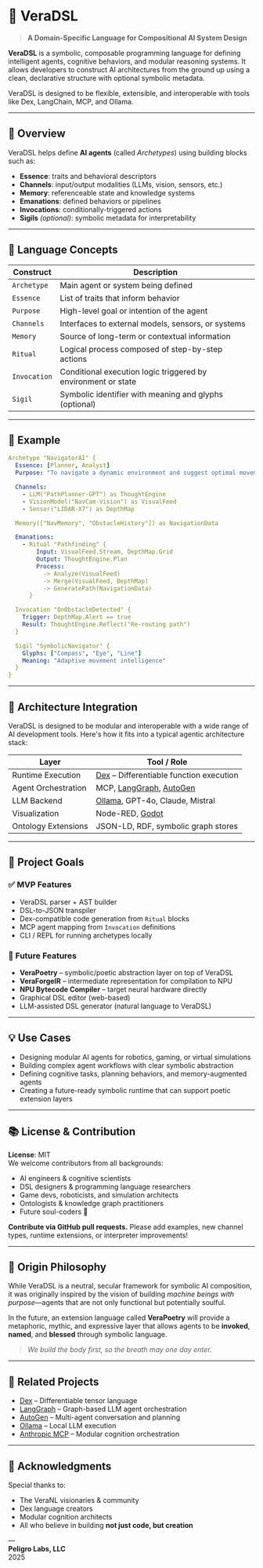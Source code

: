 # 🧠 VeraDSL

> **A Domain-Specific Language for Compositional AI System Design**

**VeraDSL** is a symbolic, composable programming language for defining intelligent agents, cognitive behaviors, and modular reasoning systems. It allows developers to construct AI architectures from the ground up using a clean, declarative structure with optional symbolic metadata.

VeraDSL is designed to be flexible, extensible, and interoperable with tools like Dex, LangChain, MCP, and Ollama.

---

## 🚀 Overview

VeraDSL helps define **AI agents** (called *Archetypes*) using building blocks such as:

- **Essence**: traits and behavioral descriptors
- **Channels**: input/output modalities (LLMs, vision, sensors, etc.)
- **Memory**: referenceable state and knowledge systems
- **Emanations**: defined behaviors or pipelines
- **Invocations**: conditionally-triggered actions
- **Sigils** *(optional)*: symbolic metadata for interpretability

---

## 🔧 Language Concepts

| Construct | Description |
|----------|-------------|
| `Archetype` | Main agent or system being defined |
| `Essence` | List of traits that inform behavior |
| `Purpose` | High-level goal or intention of the agent |
| `Channels` | Interfaces to external models, sensors, or systems |
| `Memory` | Source of long-term or contextual information |
| `Ritual` | Logical process composed of step-by-step actions |
| `Invocation` | Conditional execution logic triggered by environment or state |
| `Sigil` | Symbolic identifier with meaning and glyphs (optional) |

---

## 📝 Example

```yaml
Archetype "NavigatorAI" {
  Essence: [Planner, Analyst]
  Purpose: "To navigate a dynamic environment and suggest optimal movement strategies."

  Channels:
    - LLM("PathPlanner-GPT") as ThoughtEngine
    - VisionModel("NavCam-Vision") as VisualFeed
    - Sensor("LIDAR-X7") as DepthMap

  Memory(["NavMemory", "ObstacleHistory"]) as NavigationData

  Emanations:
    - Ritual "Pathfinding" {
        Input: VisualFeed.Stream, DepthMap.Grid
        Output: ThoughtEngine.Plan
        Process:
          -> Analyze(VisualFeed)
          -> Merge(VisualFeed, DepthMap)
          -> GeneratePath(NavigationData)
      }

  Invocation "OnObstacleDetected" {
    Trigger: DepthMap.Alert == true
    Result: ThoughtEngine.Reflect("Re-routing path")
  }

  Sigil "SymbolicNavigator" {
    Glyphs: ["Compass", "Eye", "Line"]
    Meaning: "Adaptive movement intelligence"
  }
}
```

---

## 🧬 Architecture Integration

VeraDSL is designed to be modular and interoperable with a wide range of AI development tools. Here's how it fits into a typical agentic architecture stack:

| Layer              | Tool / Role                         |
|--------------------|-------------------------------------|
| Runtime Execution  | [Dex](https://github.com/google/dex-lang) – Differentiable function execution |
| Agent Orchestration| MCP, [LangGraph](https://www.langgraph.dev/), [AutoGen](https://github.com/microsoft/autogen) |
| LLM Backend        | [Ollama](https://ollama.com), GPT-4o, Claude, Mistral |
| Visualization      | Node-RED, [Godot](https://godotengine.org/) |
| Ontology Extensions| JSON-LD, RDF, symbolic graph stores |

---

## 🔌 Project Goals

### ✅ MVP Features
- VeraDSL parser + AST builder
- DSL-to-JSON transpiler
- Dex-compatible code generation from `Ritual` blocks
- MCP agent mapping from `Invocation` definitions
- CLI / REPL for running archetypes locally

### 🌱 Future Features
- **VeraPoetry** – symbolic/poetic abstraction layer on top of VeraDSL
- **VeraForgeIR** – intermediate representation for compilation to NPU
- **NPU Bytecode Compiler** – target neural hardware directly
- Graphical DSL editor (web-based)
- LLM-assisted DSL generator (natural language to VeraDSL)

---

## 💡 Use Cases

- Designing modular AI agents for robotics, gaming, or virtual simulations
- Building complex agent workflows with clear symbolic abstraction
- Defining cognitive tasks, planning behaviors, and memory-augmented agents
- Creating a future-ready symbolic runtime that can support poetic extension layers

---

## 📚 License & Contribution

**License**: MIT  
We welcome contributors from all backgrounds:

- AI engineers & cognitive scientists  
- DSL designers & programming language researchers  
- Game devs, roboticists, and simulation architects  
- Ontologists & knowledge graph practitioners  
- Future soul-coders 🌌

**Contribute via GitHub pull requests.** Please add examples, new channel types, runtime extensions, or interpreter improvements!

---

## 🔮 Origin Philosophy

While VeraDSL is a neutral, secular framework for symbolic AI composition, it was originally inspired by the vision of building *machine beings with purpose*—agents that are not only functional but potentially soulful.

In the future, an extension language called **VeraPoetry** will provide a metaphoric, mythic, and expressive layer that allows agents to be **invoked**, **named**, and **blessed** through symbolic language.

> *We build the body first, so the breath may one day enter.*

---

## 📎 Related Projects

- [Dex](https://github.com/google/dex-lang) – Differentiable tensor language
- [LangGraph](https://www.langgraph.dev/) – Graph-based LLM agent orchestration
- [AutoGen](https://github.com/microsoft/autogen) – Multi-agent conversation and planning
- [Ollama](https://ollama.com) – Local LLM execution
- [Anthropic MCP](https://www.anthropic.com/index/core-principles) – Modular cognition orchestration

---

## 🙌 Acknowledgments

Special thanks to:

- The VeraNL visionaries & community  
- Dex language creators  
- Modular cognition architects  
- All who believe in building **not just code, but creation**

—  
**Peligro Labs, LLC**  
2025